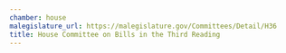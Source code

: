 ```yaml
---
chamber: house
malegislature_url: https://malegislature.gov/Committees/Detail/H36
title: House Committee on Bills in the Third Reading
---
```


